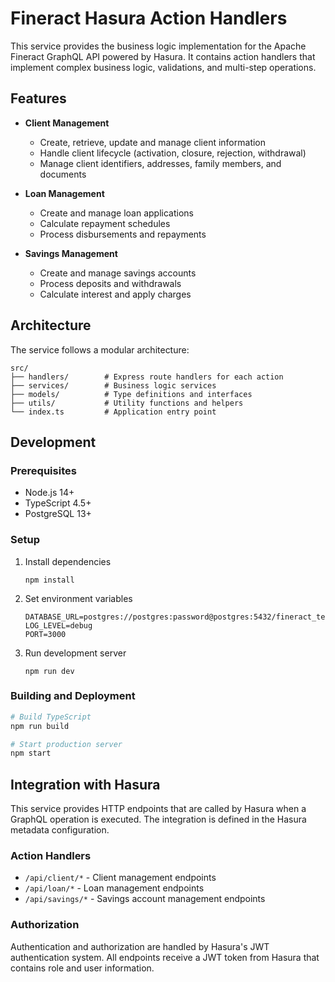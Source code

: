 # Fineract Hasura Action Handlers

This service provides the business logic implementation for the Apache Fineract GraphQL API powered by Hasura. 
It contains action handlers that implement complex business logic, validations, and multi-step operations.

## Features

- **Client Management**
  - Create, retrieve, update and manage client information
  - Handle client lifecycle (activation, closure, rejection, withdrawal)
  - Manage client identifiers, addresses, family members, and documents

- **Loan Management**
  - Create and manage loan applications
  - Calculate repayment schedules
  - Process disbursements and repayments

- **Savings Management**
  - Create and manage savings accounts
  - Process deposits and withdrawals
  - Calculate interest and apply charges

## Architecture

The service follows a modular architecture:

```
src/
├── handlers/        # Express route handlers for each action
├── services/        # Business logic services
├── models/          # Type definitions and interfaces
├── utils/           # Utility functions and helpers
└── index.ts         # Application entry point
```

## Development

### Prerequisites

- Node.js 14+ 
- TypeScript 4.5+
- PostgreSQL 13+

### Setup

1. Install dependencies
   ```
   npm install
   ```

2. Set environment variables
   ```
   DATABASE_URL=postgres://postgres:password@postgres:5432/fineract_tenants
   LOG_LEVEL=debug
   PORT=3000
   ```

3. Run development server
   ```
   npm run dev
   ```

### Building and Deployment

```bash
# Build TypeScript 
npm run build

# Start production server
npm start
```

## Integration with Hasura

This service provides HTTP endpoints that are called by Hasura when a GraphQL operation is executed. 
The integration is defined in the Hasura metadata configuration.

### Action Handlers

- `/api/client/*` - Client management endpoints
- `/api/loan/*` - Loan management endpoints
- `/api/savings/*` - Savings account management endpoints

### Authorization

Authentication and authorization are handled by Hasura's JWT authentication system. 
All endpoints receive a JWT token from Hasura that contains role and user information.